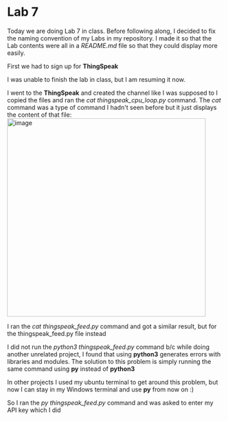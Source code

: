 # Lab 7

Today we are doing Lab 7 in class. Before following along, I decided to fix the naming convention of my Labs in my repository. 
I made it so that the Lab contents were all in a *README.md* file so that they could display more easily.

First we had to sign up for **ThingSpeak**

I was unable to finish the lab in class, but I am resuming it now.

I went to the **ThingSpeak** and created the channel like I was supposed to
I copied the files and ran the *cat thingspeak_cpu_loop.py* command. The *cat* command was a type of command I hadn't seen before but it just displays the content of that file:
<img width="462" alt="image" src="https://user-images.githubusercontent.com/98117974/227787706-fb067a5e-9abb-4db0-873d-356b75b4a2bc.png">

I ran the *cat thingspeak_feed.py* command and got a similar result, but for the thingspeak_feed.py file instead 

I did not run the *python3 thingspeak_feed.py* command b/c while doing another unrelated project, I found that using **python3** generates errors with libraries and modules. The solution to this problem is simply running the same command using **py** instead of **python3**

In other projects I used my ubuntu terminal to get around this problem, but now I can stay in my Windows terminal and use **py** from now on :)

So I ran the *py thingspeak_feed.py* command and was asked to enter my API key which I did
